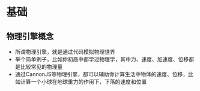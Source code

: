 # 基础

## 物理引擎概念

+ 所谓物理引擎，就是通过代码模拟物理世界
+ 举个简单例子，比如你初高中都学过物理学，其中力、速度、加速度、位移都是比较常见的物理量
+ 通过CannonJS等物理引擎，都可以辅助你计算生活中物体的速度、位移，比如计算一个小球在地球重力的作用下，下落的速度和位置
